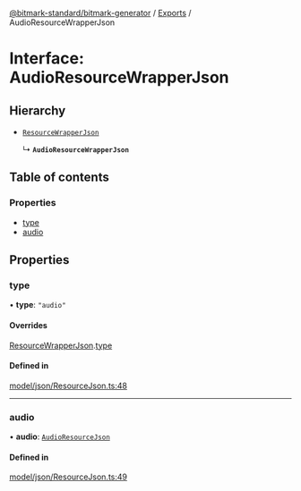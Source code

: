 [@bitmark-standard/bitmark-generator](../API.md) / [Exports](../modules.md) / AudioResourceWrapperJson

# Interface: AudioResourceWrapperJson

## Hierarchy

- [`ResourceWrapperJson`](ResourceWrapperJson.md)

  ↳ **`AudioResourceWrapperJson`**

## Table of contents

### Properties

- [type](AudioResourceWrapperJson.md#type)
- [audio](AudioResourceWrapperJson.md#audio)

## Properties

### type

• **type**: ``"audio"``

#### Overrides

[ResourceWrapperJson](ResourceWrapperJson.md).[type](ResourceWrapperJson.md#type)

#### Defined in

[model/json/ResourceJson.ts:48](https://github.com/getMoreBrain/bitmark-generator/blob/ccb191f/src/model/json/ResourceJson.ts#L48)

___

### audio

• **audio**: [`AudioResourceJson`](AudioResourceJson.md)

#### Defined in

[model/json/ResourceJson.ts:49](https://github.com/getMoreBrain/bitmark-generator/blob/ccb191f/src/model/json/ResourceJson.ts#L49)
